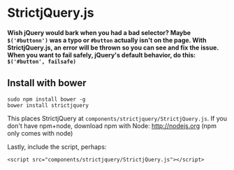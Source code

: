 StrictjQuery.js
===============

#### Wish jQuery would bark when you had a bad selector? Maybe `$('#buttonn')` was a typo or `#button` actually isn't on the page. With StrictjQuery.js, an error will be thrown so you can see and fix the issue. When you want to fail safely, jQuery's default behavior, do this: `$('#button', failsafe)`

## Install with bower

```
sudo npm install bower -g
bower install strictjquery
```
This places StrictjQuery at `components/strictjquery/StrictjQuery.js`.
If you don't have npm+node, download npm with Node: http://nodejs.org (npm only comes with node)

Lastly, include the script, perhaps:

```
<script src="components/strictjquery/StrictjQuery.js"></script>
```
